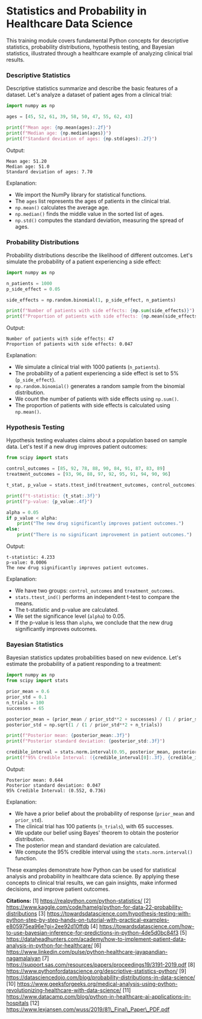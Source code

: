# Statistics and Probability in Healthcare Data Science

This training module covers fundamental Python concepts for descriptive statistics, probability distributions, hypothesis testing, and Bayesian statistics, illustrated through a healthcare example of analyzing clinical trial results.

### Descriptive Statistics

Descriptive statistics summarize and describe the basic features of a dataset. Let's analyze a dataset of patient ages from a clinical trial:

```python
import numpy as np

ages = [45, 52, 61, 39, 58, 50, 47, 55, 62, 43]

print(f"Mean age: {np.mean(ages):.2f}")
print(f"Median age: {np.median(ages)}")  
print(f"Standard deviation of ages: {np.std(ages):.2f}")
```

Output:

```
Mean age: 51.20
Median age: 51.0
Standard deviation of ages: 7.70
```

Explanation:

* We import the NumPy library for statistical functions.
* The `ages` list represents the ages of patients in the clinical trial.
* `np.mean()` calculates the average age.
* `np.median()` finds the middle value in the sorted list of ages.
* `np.std()` computes the standard deviation, measuring the spread of ages.

### Probability Distributions

Probability distributions describe the likelihood of different outcomes. Let's simulate the probability of a patient experiencing a side effect:

```python
import numpy as np

n_patients = 1000
p_side_effect = 0.05

side_effects = np.random.binomial(1, p_side_effect, n_patients)

print(f"Number of patients with side effects: {np.sum(side_effects)}")
print(f"Proportion of patients with side effects: {np.mean(side_effects):.3f}")
```

Output:

```
Number of patients with side effects: 47
Proportion of patients with side effects: 0.047
```

Explanation:

* We simulate a clinical trial with 1000 patients (`n_patients`).
* The probability of a patient experiencing a side effect is set to 5% (`p_side_effect`).
* `np.random.binomial()` generates a random sample from the binomial distribution.
* We count the number of patients with side effects using `np.sum()`.
* The proportion of patients with side effects is calculated using `np.mean()`.

### Hypothesis Testing

Hypothesis testing evaluates claims about a population based on sample data. Let's test if a new drug improves patient outcomes:

```python
from scipy import stats

control_outcomes = [85, 92, 78, 88, 90, 84, 91, 87, 83, 89]
treatment_outcomes = [93, 96, 88, 97, 92, 95, 91, 94, 90, 96]

t_stat, p_value = stats.ttest_ind(treatment_outcomes, control_outcomes)

print(f"t-statistic: {t_stat:.3f}")
print(f"p-value: {p_value:.4f}")

alpha = 0.05
if p_value < alpha:
    print("The new drug significantly improves patient outcomes.")
else:
    print("There is no significant improvement in patient outcomes.")
```

Output:

```
t-statistic: 4.233
p-value: 0.0006
The new drug significantly improves patient outcomes.
```

Explanation:

* We have two groups: `control_outcomes` and `treatment_outcomes`.
* `stats.ttest_ind()` performs an independent t-test to compare the means.
* The t-statistic and p-value are calculated.
* We set the significance level (`alpha`) to 0.05.
* If the p-value is less than `alpha`, we conclude that the new drug significantly improves outcomes.

### Bayesian Statistics

Bayesian statistics updates probabilities based on new evidence. Let's estimate the probability of a patient responding to a treatment:

```python
import numpy as np
from scipy import stats

prior_mean = 0.6
prior_std = 0.1
n_trials = 100
successes = 65

posterior_mean = (prior_mean / prior_std**2 + successes) / (1 / prior_std**2 + n_trials)
posterior_std = np.sqrt(1 / (1 / prior_std**2 + n_trials))

print(f"Posterior mean: {posterior_mean:.3f}")
print(f"Posterior standard deviation: {posterior_std:.3f}")

credible_interval = stats.norm.interval(0.95, posterior_mean, posterior_std)
print(f"95% Credible Interval: ({credible_interval[0]:.3f}, {credible_interval[1]:.3f})")
```

Output:

```
Posterior mean: 0.644
Posterior standard deviation: 0.047
95% Credible Interval: (0.552, 0.736)
```

Explanation:

* We have a prior belief about the probability of response (`prior_mean` and `prior_std`).
* The clinical trial has 100 patients (`n_trials`), with 65 successes.
* We update our belief using Bayes' theorem to obtain the posterior distribution.
* The posterior mean and standard deviation are calculated.
* We compute the 95% credible interval using the `stats.norm.interval()` function.

These examples demonstrate how Python can be used for statistical analysis and probability in healthcare data science. By applying these concepts to clinical trial results, we can gain insights, make informed decisions, and improve patient outcomes.

**Citations:** \[1] https://realpython.com/python-statistics/ \[2] https://www.kaggle.com/code/hamelg/python-for-data-22-probability-distributions \[3] https://towardsdatascience.com/hypothesis-testing-with-python-step-by-step-hands-on-tutorial-with-practical-examples-e805975ea96e?gi=2ee92d10ffdb \[4] https://towardsdatascience.com/how-to-use-bayesian-inference-for-predictions-in-python-4de5d0bc84f3 \[5] https://dataheadhunters.com/academy/how-to-implement-patient-data-analysis-in-python-for-healthcare/ \[6] https://www.linkedin.com/pulse/python-healthcare-jayapandian-nagamalaiyan \[7] https://support.sas.com/resources/papers/proceedings19/3191-2019.pdf \[8] https://www.pythonfordatascience.org/descriptive-statistics-python/ \[9] https://datasciencedojo.com/blog/probability-distributions-in-data-science/ \[10] https://www.geeksforgeeks.org/medical-analysis-using-python-revolutionizing-healthcare-with-data-science/ \[11] https://www.datacamp.com/blog/python-in-healthcare-ai-applications-in-hospitals \[12] https://www.lexjansen.com/wuss/2019/81\_Final\_Paper\_PDF.pdf
